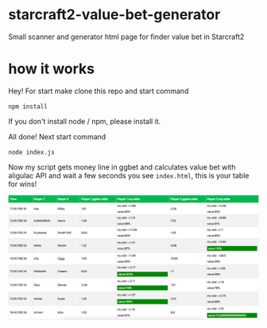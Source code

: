 # starcraft2-value-bet-generator
Small scanner and generator html page for finder value bet in Starcraft2

# how it works

Hey! For start make clone this repo and start command 
```
npm install
```

If you don't install node / npm, please install it.

All done! Next start command 
```
node index.js
```
Now my script gets money line in ggbet and calculates value bet with aligulac API and wait a few seconds you see `index.html`, this is your table for wins!

![screenshot](./screenshot.png)